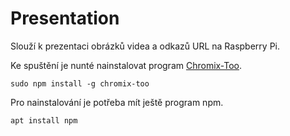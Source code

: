 # Presentation

Slouží k prezentaci obrázků videa a odkazů URL na Raspberry Pi.

Ke spuštění je nunté nainstalovat program [Chromix-Too](https://github.com/smblott-github/chromix-too).

```shell
sudo npm install -g chromix-too
```

Pro nainstalování je potřeba mít ještě program npm.

```shell
apt install npm
```
